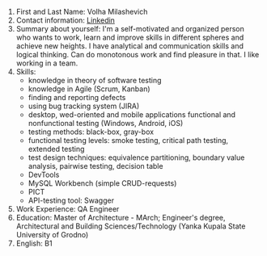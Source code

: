 1. First and Last Name: Volha Milashevich
1. Contact information: [Linkedin](https://www.linkedin.com/in/olga-milashevich/)
1. Summary about yourself: I'm a self-motivated and organized person who wants to work, learn and improve skills in different spheres and achieve new heights. I have analytical and communication skills and logical thinking. Can do monotonous work and find pleasure in that. I like working in a team.
1. Skills: 
    - knowledge in theory of software testing
    - knowledge in Agile (Scrum, Kanban)
    - finding and reporting defects
    - using bug tracking system (JIRA)
    - desktop, wed-oriented and mobile applications functional and nonfunctional testing (Windows, Android, iOS)
     - testing methods: black-box, gray-box
    - functional testing levels: smoke testing, critical path testing, extended testing
    - test design techniques: equivalence partitioning, boundary value analysis, pairwise testing, decision table
    - DevTools
    - MySQL Workbench (simple CRUD-requests)
    - PICT
    - API-testing tool: Swagger
1. Work Experience: QA Engineer
1. Education: Master of Architecture - MArch; Engineer's degree, Architectural and Building Sciences/Technology (Yanka Kupala State University of Grodno)
1. English: B1
